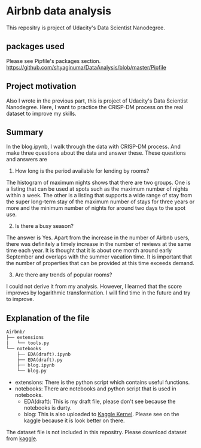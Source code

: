 # Airbnb data analysis

This repositry is project of Udacity's Data Scientist Nanodegree.

## packages used

Please see Pipfile's packages section.
https://github.com/shyaginuma/DataAnalysis/blob/master/Pipfile

## Project motivation

Also I wrote in the previous part, this is project of Udacity's Data Scientist Nanodegree.
Here, I want to practice the CRISP-DM process on the real dataset to improve my skills.

## Summary

In the blog.ipynb, I walk through the data with CRISP-DM process. And make three questions about the data and answer these.
These questions and answers are

1. How long is the period available for lending by rooms?

The histogram of maximum nights shows that there are two groups.
One is a listing that can be used at spots such as the maximum number of nights within a week.
The other is a listing that supports a wide range of stay from the super long-term stay of the maximum number of stays for three years or more and the minimum number of nights for around two days to the spot use.

2. Is there a busy season?

The answer is Yes.
Apart from the increase in the number of Airbnb users, there was definitely a timely increase in the number of reviews at the same time each year.
It is thought that it is about one month around early September and overlaps with the summer vacation time. It is important that the number of properties that can be provided at this time exceeds demand.

3. Are there any trends of popular rooms?

I could not derive it from my analysis.
However, I learned that the score improves by logarithmic transformation. I will find time in the future and try to improve.

## Explanation of the file

```txt
Airbnb/
├── extensions
│   └── tools.py
└── notebooks
    ├── EDA(draft).ipynb
    ├── EDA(draft).py
    ├── blog.ipynb
    └── blog.py
```

* extensions: There is the python script which contains useful functions.
* notebooks: There are notebooks and python script that is used in notebooks.
    * EDA(draft): This is my draft file, please don't see because the notebooks is durty.
    * blog: This is also uploaded to [Kaggle Kernel](https://www.kaggle.com/yaginun/crisp-dm-process-on-the-airbnb-dataset). Please see on the kaggle because it is look better on there.

The dataset file is not included in this repositry.
Please download dataset from [kaggle](https://www.kaggle.com/airbnb/seattle).